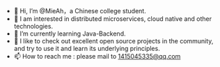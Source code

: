 - 👋 Hi, I’m @MieAh，a Chinese college student.
- 👀 I am interested in distributed microservices, cloud native and other technologies.
- 🌱 I’m currently learning Java-Backend.
- 💞️ I like to check out excellent open source projects in the community, and try to use it and learn its underlying principles.
- 📫 How to reach me : please mail to 1415045335@qq.com

<!---
MieAh/MieAh is a ✨ special ✨ repository because its `README.md` (this file) appears on your GitHub profile.
You can click the Preview link to take a look at your changes.
--->

